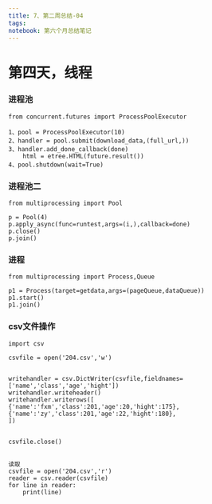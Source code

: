 ```yaml
---
title: 7、第二周总结-04
tags: 
notebook: 第六个月总结笔记
---
```



# 第四天，线程

### 进程池
    from concurrent.futures import ProcessPoolExecutor

    1、pool = ProcessPoolExecutor(10)
    2、handler = pool.submit(download_data,(full_url,))
    3、handler.add_done_callback(done)
        html = etree.HTML(future.result())
    4、pool.shutdown(wait=True)

### 进程池二
    from multiprocessing import Pool

    p = Pool(4)
    p.apply_async(func=runtest,args=(i,),callback=done)
    p.close()
    p.join()

### 进程
    from multiprocessing import Process,Queue

    p1 = Process(target=getdata,args=(pageQueue,dataQueue))
    p1.start()
    p1.join()


### csv文件操作
    import csv

    csvfile = open('204.csv','w')


    writehandler = csv.DictWriter(csvfile,fieldnames=['name','class','age','hight'])
    writehandler.writeheader()
    writehandler.writerows([
    {'name':'fxm','class':201,'age':20,'hight':175},
    {'name':'zy','class':201,'age':22,'hight':180},
    ])


    csvfile.close()


    读取
    csvfile = open('204.csv','r')
    reader = csv.reader(csvfile)
    for line in reader:
        print(line)




    


